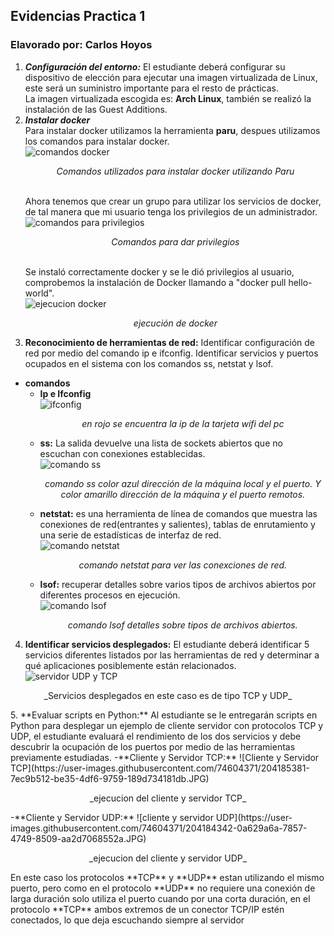 ## Evidencias Practica 1
### Elavorado por: Carlos Hoyos
1. ***Configuración del entorno:*** El estudiante deberá configurar su dispositivo de elección para ejecutar una imagen virtualizada de Linux, este será un suministro importante para el resto de prácticas.  
La imagen virtualizada escogida es: **Arch Linux**,  también se realizó la instalación de las Guest Additions.  
2. ***Instalar docker***  
Para instalar docker utilizamos la herramienta **paru**, despues utilizamos los comandos para instalar docker.  
![comandos docker](https://user-images.githubusercontent.com/74604371/204170151-62b9917a-d7b2-4323-973f-0e25856722d7.jpg) <p align="center">_Comandos utilizados para instalar docker utilizando Paru_</p>  
Ahora tenemos que crear un grupo para utilizar los servicios de docker, de tal manera que mi usuario tenga los privilegios de un administrador.  
![comandos para privilegios](https://user-images.githubusercontent.com/74604371/204170467-e8898b00-ed34-4bfb-8146-90471e85766d.jpg) <p align="center">_Comandos para dar privilegios_  </p>  
Se instaló correctamente docker y se le dió privilegios al usuario, comprobemos la instalación de Docker llamando a "docker pull hello-world".  
![ejecucion docker](https://user-images.githubusercontent.com/74604371/204170685-66d31b23-6528-41e4-abb7-6dbaa41cd27e.png)<p align="center">_ejecución de docker_ </p>  
3. **Reconocimiento de herramientas de red:** Identificar configuración de red por medio del comando ip e ifconfig. Identificar servicios y puertos ocupados en el sistema con los comandos ss, netstat y lsof.  
- **comandos**  
  - **Ip e Ifconfig**  
![ifconfig](https://user-images.githubusercontent.com/74604371/204173544-c9d38398-6c77-4fcc-ad9f-22e3abfefca2.jpg)<p align="center">_en rojo se encuentra la ip de la tarjeta wifi del pc_ </p>  
  - **ss:** La salida devuelve una lista de sockets abiertos que no escuchan con conexiones establecidas.  
![comando ss](https://user-images.githubusercontent.com/74604371/204174122-1d83af55-21fb-45f9-ad39-cfecef3be952.png)<p align="center">_comando ss color azul dirección de la máquina local y el puerto. Y color amarillo dirección de la máquina y el puerto remotos._ </p>  
  - **netstat:** es una herramienta de línea de comandos que muestra las conexiones de red(entrantes y salientes), tablas de enrutamiento y una serie de estadísticas de interfaz de red.  
  ![comando netstat](https://user-images.githubusercontent.com/74604371/204175563-a02b9257-1041-4abe-8bca-efb629f7346d.JPG)<p align="center">_comando netstat para ver las conexciones de red._ </p>  
  - **lsof:** recuperar detalles sobre varios tipos de archivos abiertos por diferentes procesos en ejecución.  
  ![comando lsof](https://user-images.githubusercontent.com/74604371/204176994-982cffd4-b6e3-4358-a794-4317d9ba2869.JPG)<p align="center">_comando lsof detalles sobre tipos de archivos abiertos._ </p>  
4. **Identificar servicios desplegados:** El estudiante deberá identificar 5 servicios diferentes listados por las herramientas de red y determinar a qué aplicaciones posiblemente están relacionados. 
![servidor UDP y TCP](https://user-images.githubusercontent.com/74604371/204186489-16120fc1-00e6-47e6-9d7a-e99448b6445b.JPG)
 <p align="center">_Servicios desplegados en este caso es de tipo TCP y UDP_ </p>  
5. **Evaluar scripts en Python:** Al estudiante se le entregarán scripts en Python para desplegar un ejemplo de cliente servidor con protocolos TCP y UDP, el estudiante evaluará el rendimiento de los dos servicios y debe descubrir la ocupación de los puertos por medio de las herramientas previamente estudiadas. 
  -**Cliente y Servidor TCP:**  
  ![Cliente y Servidor TCP](https://user-images.githubusercontent.com/74604371/204185381-7ec9b512-be35-4df6-9759-189d734181db.JPG)<p align="center">_ejecucion del cliente y servidor TCP_ </p>  
  -**Cliente y Servidor UDP:**  
  ![cliente y servidor UDP](https://user-images.githubusercontent.com/74604371/204184342-0a629a6a-7857-4749-8509-aa2d7068552a.JPG)<p align="center">_ejecucion del cliente y servidor UDP_</p>  
En este caso los protocolos **TCP** y **UDP** estan utilizando el mismo puerto, pero como en el protocolo **UDP** no requiere una conexión de larga duración solo utiliza el puerto cuando por una corta duración, en el protocolo **TCP** ambos extremos de un conector TCP/IP estén conectados, lo que deja escuchando siempre al servidor
